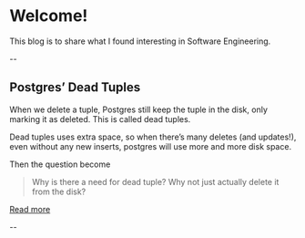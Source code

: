 # Welcome!

This blog is to share what I found interesting in Software Engineering.

--

## Postgres’ Dead Tuples

When we delete a tuple, Postgres still keep the tuple in the disk, only marking it as deleted. This is called dead tuples.

Dead tuples uses extra space, so when there’s many deletes (and updates!), even without any new inserts, postgres will use more and more disk space. 

Then the question become

> Why is there a need for dead tuple? Why not just actually delete it from the disk?

[Read more](?postgres-dead-tuple)

--

